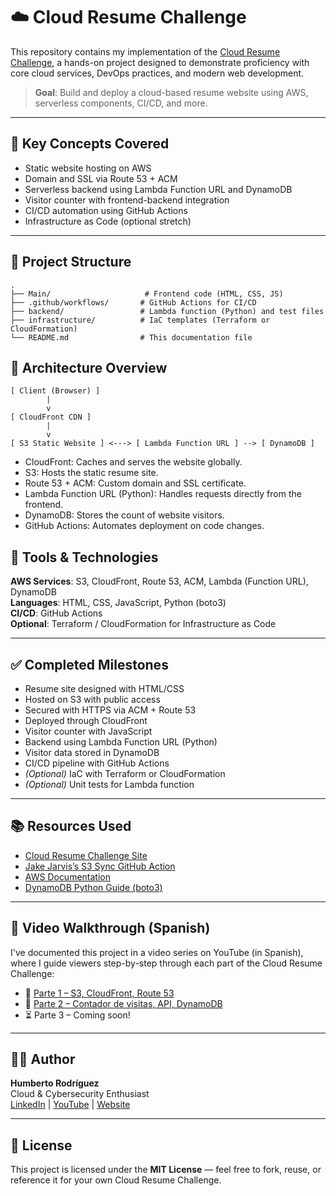 # ☁️ Cloud Resume Challenge

This repository contains my implementation of the [Cloud Resume Challenge](https://cloudresumechallenge.dev/), a hands-on project designed to demonstrate proficiency with core cloud services, DevOps practices, and modern web development.

> **Goal**: Build and deploy a cloud-based resume website using AWS, serverless components, CI/CD, and more.

---

## 🧠 Key Concepts Covered

- Static website hosting on AWS  
- Domain and SSL via Route 53 + ACM  
- Serverless backend using Lambda Function URL and DynamoDB  
- Visitor counter with frontend-backend integration  
- CI/CD automation using GitHub Actions  
- Infrastructure as Code (optional stretch)

---

## 📁 Project Structure

```text
.
├── Main/                     # Frontend code (HTML, CSS, JS)
├── .github/workflows/       # GitHub Actions for CI/CD
├── backend/                 # Lambda function (Python) and test files
├── infrastructure/          # IaC templates (Terraform or CloudFormation)
└── README.md                # This documentation file
```
## 🚀 Architecture Overview
```text
[ Client (Browser) ]
        |
        v
[ CloudFront CDN ]
        |
        v
[ S3 Static Website ] <---> [ Lambda Function URL ] --> [ DynamoDB ]
```
- CloudFront: Caches and serves the website globally.
- S3: Hosts the static resume site.
- Route 53 + ACM: Custom domain and SSL certificate.
- Lambda Function URL (Python): Handles requests directly from the frontend.
- DynamoDB: Stores the count of website visitors.
- GitHub Actions: Automates deployment on code changes.

## 🔧 Tools & Technologies

**AWS Services**: S3, CloudFront, Route 53, ACM, Lambda (Function URL), DynamoDB  
**Languages**: HTML, CSS, JavaScript, Python (boto3)  
**CI/CD**: GitHub Actions  
**Optional**: Terraform / CloudFormation for Infrastructure as Code

---

## ✅ Completed Milestones

- Resume site designed with HTML/CSS  
- Hosted on S3 with public access  
- Secured with HTTPS via ACM + Route 53  
- Deployed through CloudFront  
- Visitor counter with JavaScript  
- Backend using Lambda Function URL (Python) 
- Visitor data stored in DynamoDB  
- CI/CD pipeline with GitHub Actions  
- *(Optional)* IaC with Terraform or CloudFormation  
- *(Optional)* Unit tests for Lambda function

---

## 📚 Resources Used

- [Cloud Resume Challenge Site](https://cloudresumechallenge.dev/)  
- [Jake Jarvis’s S3 Sync GitHub Action](https://github.com/jakejarvis/s3-sync-action)  
- [AWS Documentation](https://docs.aws.amazon.com/)  
- [DynamoDB Python Guide (boto3)](https://boto3.amazonaws.com/v1/documentation/api/latest/guide/dynamodb.html)

---
## 🎥 Video Walkthrough (Spanish)

I've documented this project in a video series on YouTube (in Spanish), where I guide viewers step-by-step through each part of the Cloud Resume Challenge:

- 🔗 [Parte 1 – S3, CloudFront, Route 53](https://www.youtube.com/watch?v=6_SI_eva7CU)
- 🔗 [Parte 2 – Contador de visitas, API, DynamoDB](https://www.youtube.com/watch?v=Rml7gEw4Vx0)
- ⏳ Parte 3 – Coming soon!

---
## 🧑‍💻 Author

**Humberto Rodríguez**  
Cloud & Cybersecurity Enthusiast  
[LinkedIn](https://www.linkedin.com/in/humbertoruan/) | [YouTube](https://www.youtube.com/@pingtoroot) | [Website](https://site.pingtoroot.com/)

---

## 📝 License

This project is licensed under the **MIT License** — feel free to fork, reuse, or reference it for your own Cloud Resume Challenge.


 
